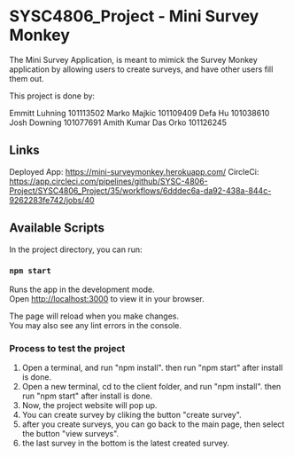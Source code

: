 # SYSC4806_Project - Mini Survey Monkey
The Mini Survey Application, is meant to mimick the Survey Monkey application by allowing users to create surveys, and have other users fill them out.

This project is done by:

Emmitt Luhning 101113502
Marko Majkic 101109409
Defa Hu 101038610
Josh Downing 101077691
Amith Kumar Das Orko 101126245

## Links

Deployed App: https://mini-surveymonkey.herokuapp.com/
CircleCi: https://app.circleci.com/pipelines/github/SYSC-4806-Project/SYSC4806_Project/35/workflows/6dddec6a-da92-438a-844c-9262283fe742/jobs/40

## Available Scripts

In the project directory, you can run:

### `npm start`

Runs the app in the development mode.\
Open [http://localhost:3000](http://localhost:3000) to view it in your browser.

The page will reload when you make changes.\
You may also see any lint errors in the console.

### Process to test the project

1. Open a terminal, and run "npm install". then run "npm start" after install is done.
2. Open a new terminal, cd to the client folder, and run "npm install". then run "npm start" after install is done.
3. Now, the project website will pop up.
4. You can create survey by cliking the button "create survey".
5. after you create surveys, you can go back to the main page, then select the button "view surveys".
6. the last survey in the bottom is the latest created survey. 
